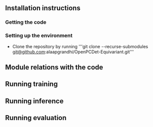 ## Installation instructions
### Getting the code

### Setting up the environment
- Clone the repository by running '''git clone --recurse-submodules git@github.com:alaapgrandhi/OpenPCDet-Equivariant.git'''


## Module relations with the code

## Running training

## Running inference

## Running evaluation
